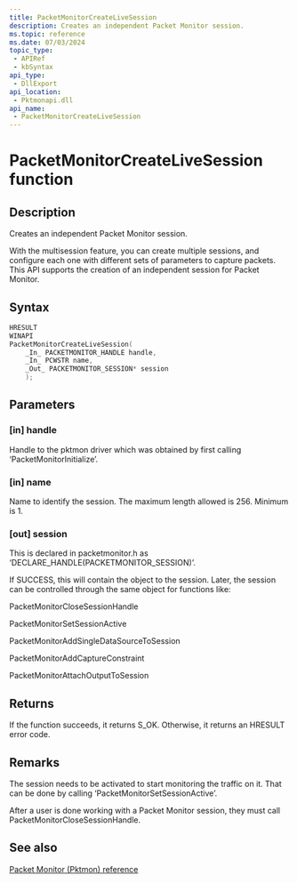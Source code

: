 ```yaml
---
title: PacketMonitorCreateLiveSession
description: Creates an independent Packet Monitor session.
ms.topic: reference
ms.date: 07/03/2024
topic_type:
 - APIRef
 - kbSyntax
api_type:
 - DllExport
api_location:
 - Pktmonapi.dll
api_name:
 - PacketMonitorCreateLiveSession
---
```


# PacketMonitorCreateLiveSession function

## Description

Creates an independent Packet Monitor session.

With the multisession feature, you can create multiple sessions, and configure each one with different sets of parameters to capture packets. This API supports the creation of an independent session for Packet Monitor.

## Syntax

```cpp
HRESULT
WINAPI
PacketMonitorCreateLiveSession(
    _In_ PACKETMONITOR_HANDLE handle,
    _In_ PCWSTR name,
    _Out_ PACKETMONITOR_SESSION* session
    );
```

## Parameters

### [in] handle

Handle to the pktmon driver which was obtained by first calling ‘PacketMonitorInitialize’.

### [in] name

Name to identify the session.  The maximum length allowed is 256. Minimum is 1. 

### [out] session

This is declared in packetmonitor.h as ‘DECLARE_HANDLE(PACKETMONITOR_SESSION)’.

If SUCCESS, this will contain the object to the session. Later, the session can be controlled through the same object for functions like:

PacketMonitorCloseSessionHandle

PacketMonitorSetSessionActive

PacketMonitorAddSingleDataSourceToSession

PacketMonitorAddCaptureConstraint

PacketMonitorAttachOutputToSession 

## Returns

If the function succeeds, it returns S_OK. Otherwise, it returns an HRESULT error code.

## Remarks

The session needs to be activated to start monitoring the traffic on it. That can be done by calling ‘PacketMonitorSetSessionActive’. 

After a user is done working with a Packet Monitor session, they must call PacketMonitorCloseSessionHandle.

## See also

[Packet Monitor (Pktmon) reference](../pktmon-reference.md)
